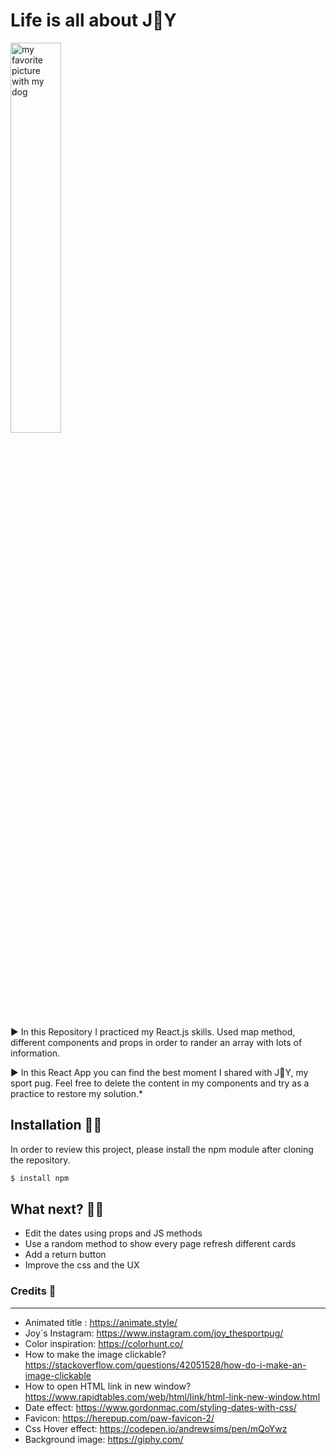 # Life is all about J🐶Y

<img  src  ="https://i.ibb.co/1L2MXN0/IMG-1013-2.jpg"  width=40%  alt="my favorite picture with my dog"  >

► In this Repository I practiced my React.js skills. Used map method, different components and props in order to rander an array with lots of information.

▶︎ In this React App you can find the best moment I shared with J🐶Y, my sport pug. Feel free to delete the content in my components and try as a practice to restore my solution.\*

## Installation 🧑‍💻

In order to review this project, please install the npm module after cloning the repository.

```bash
$ install npm
```

## What next? 🙇‍♂️

- Edit the dates using props and JS methods
- Use a random method to show every page refresh different cards
- Add a return button
- Improve the css and the UX

### Credits 🙏

<hr/>

- Animated title : https://animate.style/
- Joy´s Instagram: https://www.instagram.com/joy_thesportpug/
- Color inspiration: https://colorhunt.co/
- How to make the image clickable? https://stackoverflow.com/questions/42051528/how-do-i-make-an-image-clickable
- How to open HTML link in new window? https://www.rapidtables.com/web/html/link/html-link-new-window.html
- Date effect: https://www.gordonmac.com/styling-dates-with-css/
- Favicon: https://herepup.com/paw-favicon-2/
- Css Hover effect: https://codepen.io/andrewsims/pen/mQoYwz
- Background image: https://giphy.com/
